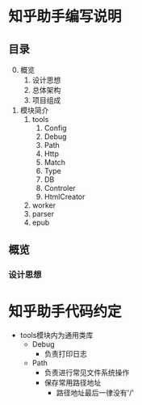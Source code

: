 #   知乎助手编写说明

##  目录

0.  概览
    1.  设计思想
    2.  总体架构
    3.  项目组成
1.  模块简介
    1.  tools
        1.  Config
        2.  Debug
        3.  Path
        4.  Http
        5.  Match
        6.  Type
        7.  DB
        8.  Controler
        9.  HtmlCreator
    2.  worker
    3.  parser
    4.  epub

##  概览

### 设计思想



#   知乎助手代码约定
*   tools模块内为通用类库
    *   Debug
        *   负责打印日志
    *   Path
        *   负责进行常见文件系统操作
        *   保存常用路径地址
            *   路径地址最后一律没有'/'
              